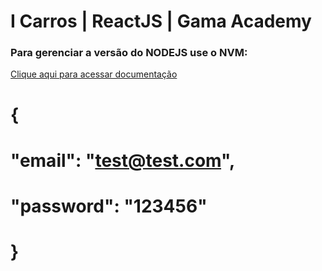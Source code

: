 # I Carros | ReactJS |  Gama Academy

### Para gerenciar a versão do NODEJS use o NVM:
[Clique aqui para acessar documentação](https://github.com/nvm-sh/nvm)


# {
#	"email": "test@test.com",
#	"password": "123456"
# }


